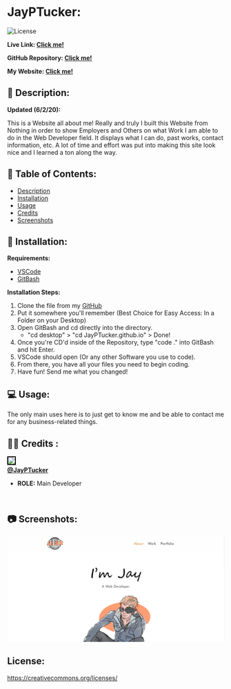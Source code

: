 # JayPTucker: 
![License](https://img.shields.io/badge/License-CCL-brightgreen) 

**Live Link: [Click me!](https://jayptucker.github.io/)** 
 
**GitHub Repository: [Click me!](https://github.com/JayPTucker/JayPTucker.github.io)** 

**My Website: [Click me!](https://www.jayptucker.com/)**
 
## 📄 Description: <a name='description'></a> 
**Updated (6/2/20):**

This is a Website all about me!  Really and truly I built this Website from Nothing in order to show Employers and Others on what Work I am able to do in the Web Developer field.  It displays what I can do, past works, contact information, etc.  A lot of time and effort was put into making this site look nice and I learned a ton along the way.
 
## 📖 Table of Contents: 
- [Description](#description) 
- [Installation](#installation) 
- [Usage](#usage) 
- [Credits](#credits) 
- [Screenshots](#screenshots) 

 
## 🔌 Installation: <a name='installation'></a> 

**Requirements:**
- [VSCode](https://code.visualstudio.com/)
- [GitBash](https://git-scm.com/downloads)

**Installation Steps:**
1.  Clone the file from my [GitHub](https://github.com/JayPTucker/JayPTucker.github.io)
2.  Put it somewhere you'll remember (Best Choice for Easy Access: In a Folder on your Desktop)
3.  Open GitBash and cd directly into the directory.
    - "cd desktop" > "cd JayPTucker.github.io" > Done!
4.  Once you're CD'd inside of the Repository, type "code ." into GitBash and hit Enter.
5.  VSCode should open (Or any other Software you use to code).
6.  From there, you have all your files you need to begin coding.
7.  Have fun!  Send me what you changed!
 
## 💻 Usage: <a name='usage'></a> 
 
The only main uses here is to just get to know me and be able to contact me for any business-related things.
 
## 👨‍💼 Credits <a name='credits'></a>: 
 
<img src="https://avatars3.githubusercontent.com/u/58493507?s=460&u=263ac14280eff2f063c0507859985bb7750aaa00&v=4" width="70" style="border: 2px solid black"></img><br>
<a href="https://github.com/JayPTucker"><b>@JayPTucker</b></a>
<ul>
    <li><b>ROLE:</b> Main Developer</li>
</ul>
<br>
 
## 📷 Screenshots: <a name='screenshots'></a>
![Example1](/assets/img/my-site-img.png)

## License:
https://creativecommons.org/licenses/
